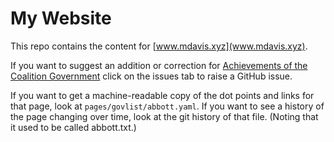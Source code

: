 # My Website

This repo contains the content for [www.mdavis.xyz](www.mdavis.xyz).

If you want to suggest an addition or correction for [Achievements of the Coalition Government](https://www.mdavis.xyz/govlist/)
click on the issues tab to raise a GitHub issue.

If you want to get a machine-readable copy of the dot points and links for that page,
look at `pages/govlist/abbott.yaml`.
If you want to see a history of the page changing over time, look at the git history of that file.
(Noting that it used to be called abbott.txt.)
